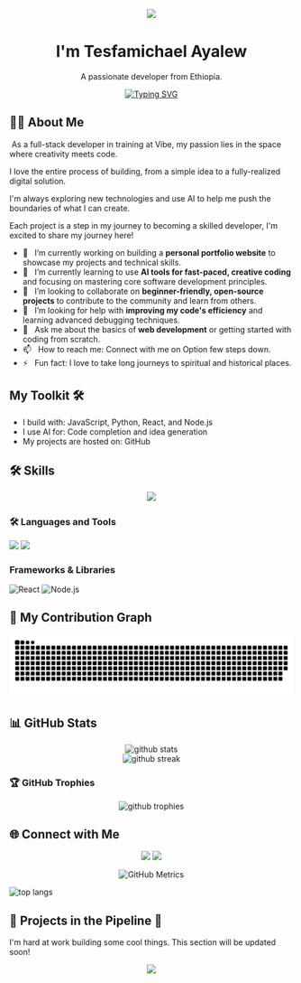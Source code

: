 <!-- Header Image -->
<p align="center">
  <img src="https://capsule-render.vercel.app/api?type=waving&color=auto&height=200&section=header&text=Hi%20There!%20👋&fontSize=90" />
</p>

<!-- Introduction -->
<h1 align="center">I'm Tesfamichael Ayalew</h1>
<p align="center">
  A passionate developer from Ethiopia.
</p>

<!-- Typing SVG -->
<p align="center">
  <a href="https://git.io/typing-svg"><img src="https://readme-typing-svg.demolab.com?font=Fira+Code&weight=700&size=23&pause=1000&color=F7F7F7&background=00000000&center=true&vCenter=true&width=435&lines=I'm+a+Software+Developer;I'm+a+Lifelong+Learner;I'm+an+Open-Source+Enthusiast;VIBECODER+and+ofc+Learning.....;always+leveraging+AI" alt="Typing SVG" /></a>
</p>


<!-- About Me -->

## 🙋‍♂️ About Me



 As a full-stack developer in training at Vibe, my passion lies in the space where creativity meets code. 

I love the entire process of building, from a simple idea to a fully-realized digital solution.

I'm always exploring new technologies and use AI to help me push the boundaries of what I can create. 

Each project is a step in my journey to becoming a skilled developer, I'm excited to share my journey here!


</td>
<td valign="top" width="100%">

- 🔭 &nbsp; I’m currently working on building a **personal portfolio website** to showcase my projects and technical skills.
- 🌱 &nbsp; I’m currently learning to use **AI tools for fast-paced, creative coding** and focusing on mastering core software development principles.
- 👯 &nbsp; I’m looking to collaborate on **beginner-friendly, open-source projects** to contribute to the community and learn from others.
- 🤔 &nbsp; I’m looking for help with **improving my code's efficiency** and learning advanced debugging techniques.
- 💬 &nbsp; Ask me about the basics of **web development** or getting started with coding from scratch.
- 📫 &nbsp; How to reach me: Connect with me on Option few steps down.
- ⚡️ &nbsp; Fun fact: I love to take long journeys to spiritual and historical places.

</td>
</tr>
</table>

## My Toolkit 🛠️

- I build with: JavaScript, Python, React, and Node.js
- I use AI for: Code completion and idea generation
- My projects are hosted on: GitHub

<!-- Skills -->
## 🛠️ Skills
<p align="center">
  <a href="https://skillicons.dev">
    <img src="https://skillicons.dev/icons?i=js,ts,python,react,nodejs,express,mongodb,postgres,docker" />
  </a>
</p>

### 🛠 Languages and Tools
<img src="https://img.shields.io/badge/Python-3776AB?style=for-the-badge&logo=python&logoColor=white">
<img src="https://img.shields.io/badge/JavaScript-F7DF1E?style=for-the-badge&logo=javascript&logoColor=black">



### Frameworks & Libraries
![React](https://img.shields.io/badge/react-%2320232a.svg?style=for-the-badge&logo=react&logoColor=%2361DAFB)
![Node.js](https://img.shields.io/badge/node.js-6DA55F?style=for-the-badge&logo=node.js&logoColor=white)

<!-- Contribution Snake -->
## 🐍 My Contribution Graph
<p align="center">
  <img src="https://raw.githubusercontent.com/platane/platane/output/github-contribution-grid-snake.svg" alt="contribution snake">
</p>

<!-- GitHub Stats -->
## 📊 GitHub Stats
<p align="center">
  <img src="https://github-readme-stats.vercel.app/api?username=tesfa12&show_icons=true&theme=radical" alt="github stats" />
  <br/>
  <img src="https://github-readme-streak-stats.herokuapp.com/?user=tesfa12&theme=dark" alt="github streak" />
  <br/>

### 🏆 GitHub Trophies
<p align="center">
  <img src="https://github-profile-trophy.vercel.app/?username=tesfa12&theme=radical&column=7" alt="github trophies" />
</p>

<!-- Socials -->
## 🌐 Connect with Me
<p align="center">
<a href="https://linkedin.com/in/tesfamichael-ayalew-ba79bb245"><img src="https://img.shields.io/badge/linkedin-%230077B5.svg?style=for-the-badge&logo=linkedin&logoColor=white" /></a>
<a href="https://x.com/tesfaay7"><img src="https://img.shields.io/badge/twitter-%231DA1F2.svg?style=for-the-badge&logo=twitter&logoColor=white" /></a>
</p>


<p align="center">
  <img src="https://metrics.lecoq.io/tesfa12?template=classic&config_animations=true" alt="GitHub Metrics" />
</p>

 <img src="https://github-readme-stats.vercel.app/api/top-langs/?username=tesfa12&layout=compact&theme=vision-friendly-dark" alt="top langs" />
</p>

## 🚧 Projects in the Pipeline 🚧

I'm hard at work building some cool things. This section will be updated soon!

<p align="center">
  <img src="https://i.giphy.com/media/v1.Y2lkPTc5MGI3NjExb2Y4ZzJ5Z3U4c3ZpZzB6Z2w5a295c3J2a3JtY3R2c2JpYjZqZ3A0ZyZlcD12MV9pbnRlcm5hbF9naWZfYnlfaWQmY3Q9Zw/l46Cb3m2w5c67GZt6/giphy.gif" width="250">
</p>


